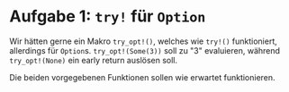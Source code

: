 Aufgabe 1: `try!` für `Option`
==============================

Wir hätten gerne ein Makro `try_opt!()`, welches wie `try!()` funktioniert, allerdings für `Option`s.
`try_opt!(Some(3))` soll zu "3" evaluieren, während `try_opt!(None)` ein early return auslösen soll.

Die beiden vorgegebenen Funktionen sollen wie erwartet funktionieren.
